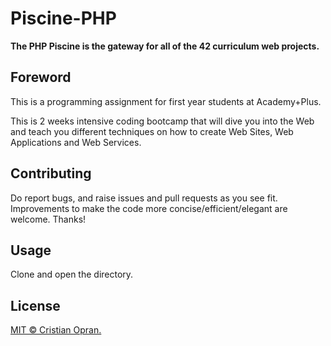 # Piscine-PHP

**The PHP Piscine is the gateway for all of the 42 curriculum web projects.**

## Foreword

This is a programming assignment for first year students at Academy+Plus.

This is 2 weeks intensive coding bootcamp that will dive you into the Web and teach you different techniques on how to create Web Sites, Web Applications and Web Services.

## Contributing

Do report bugs, and raise issues and pull requests as you see fit. Improvements to make the code more concise/efficient/elegant are welcome. Thanks!

## Usage

Clone and open the directory.

## License

[MIT © Cristian Opran.](https://github.com/CristianOpran/piscine-php/blob/master/LICENSE)
